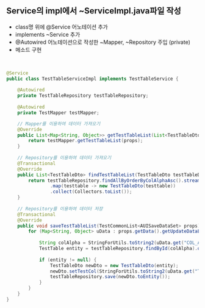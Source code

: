 <!-- --- --><!-- title: 07. Impl에서 java파일 생성 --><!-- updated: 2023-01-06 08:06:46Z --><!-- created: 2022-12-08 06:19:12Z --><!-- latitude: 37.26357270 --><!-- longitude: 127.02860090 --><!-- altitude: 0.0000 --><!-- --- -->## Service의 impl에서 ~ServiceImpl.java파일 작성- class명 위에 @Service 어노테이션 추가- implements ~Service 추가- @Autowired 어노테이션으로 작성한 ~Mapper, ~Repository 주입 (private)- 메소드 구현<br>```java@Servicepublic class TestTableServiceImpl implements TestTableService {		@Autowired	private TestTableRepository testTableRepository;		@Autowired	private TestMapper testMapper;	// Mapper를 이용하여 데이터 가져오기	@Override	public List<Map<String, Object>> getTestTableList(List<TestTableDto> props) throws Exception {		return testMapper.getTestTableList(props);	}		// Repository를 이용하여 데이터 가져오기	@Transactional	@Override	public List<TestTableDto> findTestTableList(TestTableDto testTableDto) {		return testTableRepository.findAllByOrderByColAlphaAsc().stream()				.map(testtable -> new TestTableDto(testtable))				.collect(Collectors.toList());	}		// Repository를 이용하여 데이터 저장	@Transactional	@Override	public void saveTestTableList(TestCommonList<AUISaveDataSet> props) {		for (Map<String, Object> uData : props.getData().getUpdateDataList()) {						String colAlpha = StringForUtils.toString2(uData.get("COL_Alpha"));			TestTable entity = testTableRepository.findById(colAlpha).orElse(null);						if (entity != null) {				TestTableDto newDto = new TestTableDto(entity);				newDto.setTestCol(StringForUtils.toString2(uData.get("TEST_COL")));				testTableRepository.save(newDto.toEntity());			}		}	}}```